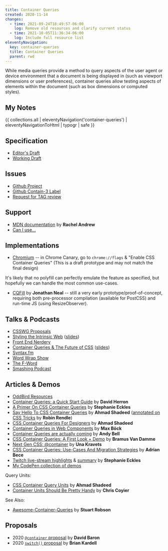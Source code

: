 ```yaml
---
title: Container Queries
created: 2020-11-14
changes:
  - time: 2021-09-24T18:49:57-06:00
    log: Remove old resources and clarify current status
  - time: 2021-10-05T11:36:34-06:00
    log: Include full resource list
eleventyNavigation:
  key: container-queries
  title: Container Queries
  parent: rwd
---
```


While media queries provide a method
to query aspects of the user agent or device environment
that a document is being displayed in
(such as viewport dimensions or user preferences),
container queries allow testing aspects
of elements within the document
(such as box dimensions or computed styles).

## My Notes

{{ collections.all | eleventyNavigation('container-queries') | eleventyNavigationToHtml | typogr | safe }}

## Specification

- [Editor's Draft](https://drafts.csswg.org/css-contain-3/)
- [Working Draft](https://www.w3.org/TR/css-contain-3/)

## Issues

- [Github Project](https://github.com/w3c/csswg-drafts/projects/18)
- [Github Contain-3 Label](https://github.com/w3c/csswg-drafts/issues?q=is%3Aopen+is%3Aissue+label%3Acss-contain-3)
- [Request for TAG review](https://github.com/w3ctag/design-reviews/issues/592)

## Support

- [MDN documentation](https://developer.mozilla.org/en-US/docs/Web/CSS/CSS_Container_Queries)
  by **Rachel Andrew**
- [Can I use...](https://caniuse.com/css-container-queries)

## Implementations

- [Chromium](https://crbug.com/1145970) --
  in Chrome Canary, go to `chrome://flags` & "Enable CSS Container Queries"
  (This is a draft prototype and may not match the final design)

It's likely that no polyfill can perfectly emulate
the feature as specified,
but hopefully we can handle the most common use-cases.

- [CQFill](https://github.com/jsxtools/cqfill)
  by **Jonathan Neal** --
  still a very early prototype/proof-of-concept,
  requiring both pre-processor compilation (available for PostCSS)
  and run-time JS (using ResizeObserver).

## Talks & Podcasts

- [CSSWG Proposals](https://slides.oddbird.net/csswg/)
- [Styling the Intrinsic Web](https://www.oddbird.net/talks/intrinsic-web/)
  ([slides](https://slides.oddbird.net/css-next/))
- [Front End Nerdery](https://www.oddbird.net/2021/08/15/fe-nerdery-10/)
- [Container Queries & The Future of CSS](https://www.oddbird.net/talks/responsive-components/)
  ([slides](https://slides.oddbird.net/css-next/))
- [Syntax.fm](https://www.oddbird.net/2021/06/16/syntaxfm-362/)
- [Word Wrap Show](https://www.oddbird.net/2021/05/17/word-wrap-11/)
- [The F-Word](https://www.oddbird.net/2021/05/06/f-word-11/)
- [Smashing Podcast](https://www.oddbird.net/2021/05/04/smashing-36/)

## Articles & Demos

- [OddBird Resources](https://www.oddbird.net/tags/container-queries/)
- [Container Queries: a Quick Start Guide](https://www.oddbird.net/2021/04/05/containerqueries/)
  by **David Herron**
- [A Primer On CSS Container Queries](https://www.smashingmagazine.com/2021/05/complete-guide-css-container-queries/)
  by **Stephanie Eckles**
- [Say Hello To CSS Container Queries](https://ishadeed.com/article/say-hello-to-css-container-queries/)
  by **Ahmad Shadeed**
  ([annotated on CSS Tricks](https://css-tricks.com/say-hello-to-css-container-queries/)
  by **Robin Rendle**)
- [CSS Container Queries For Designers](https://ishadeed.com/article/container-queries-for-designers/)
  by **Ahmad Shadeed**
- [Container Queries in Web Components](https://mxb.dev/blog/container-queries-web-components/)
  by **Max Böck**
- [Container Queries are actually coming](https://piccalil.li/blog/container-queries-are-actually-coming)
  by **Andy Bell**
- [CSS Container Queries: A First Look + Demo](https://www.bram.us/2021/03/28/css-container-queries-a-first-look-and-demo/)
  by **Bramus Van Damme**
- [Next Gen CSS: @container](https://css-tricks.com/next-gen-css-container/)
  by **Una Kravets**
- [CSS Container Queries: Use-Cases And Migration Strategies](https://www.smashingmagazine.com/2021/05/css-container-queries-use-cases-migration-strategies/)
  by **Adrian Bece**
- [Twitch live-stream highlights](https://www.twitch.tv/collections/8k9OzUpxdxb9VA)
  & [summary](https://www.twitch.tv/videos/993981213?collection=8k9OzUpxdxb9VA)
  by **Stephanie Eckles**
- [My CodePen collection of demos](https://codepen.io/collection/XQrgJo)

Query Units:

- [CSS Container Query Units](https://ishadeed.com/article/container-query-units/)
  by **Ahmad Shadeed**
- [Container Units Should Be Pretty Handy](https://css-tricks.com/container-units-should-be-pretty-handy/)
  by **Chris Coyier**

See Also:

- [Awesome-Container-Queries](https://github.com/sturobson/Awesome-Container-Queries)
  by **Stuart Robson**

## Proposals

- 2020 [`@container` proposal](https://github.com/dbaron/container-queries-implementability)
  by **David Baron**
- 2020 [`switch()` proposal](https://bkardell.com/blog/AllThemSwitches.html)
  by **Brian Kardell**
